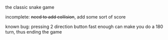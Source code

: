the classic snake game

incomplete: ~~need to add collision~~, add some sort of score

known bug: pressing 2 direction button fast enough can make you do a 180 turn, thus ending the game
